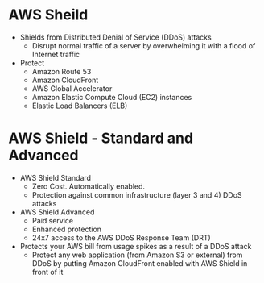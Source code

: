 
# AWS Sheild
- Shields from Distributed Denial of Service (DDoS) attacks
  - Disrupt normal traffic of a server by overwhelming it with a flood of Internet traffic
- Protect
  - Amazon Route 53
  - Amazon CloudFront
  - AWS Global Accelerator
  - Amazon Elastic Compute Cloud (EC2) instances 
  - Elastic Load Balancers (ELB)
# AWS Shield - Standard and Advanced
- AWS Shield Standard
  - Zero Cost. Automatically enabled.
  - Protection against common infrastructure (layer 3 and 4) DDoS attacks
- AWS Shield Advanced
  - Paid service
  - Enhanced protection
  - 24x7 access to the AWS DDoS Response Team (DRT)
- Protects your AWS bill from usage spikes as a result of a DDoS attack
  - Protect any web application (from Amazon S3 or external) from DDoS by putting Amazon CloudFront enabled with AWS 
    Shield in front of it